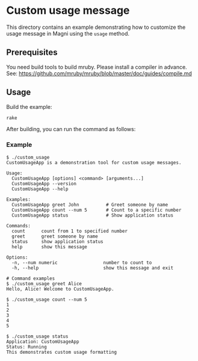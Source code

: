 # Custom usage message

This directory contains an example demonstrating how to customize the usage message in Magni using the `usage` method.

## Prerequisites

You need build tools to build mruby. Please install a compiler in advance.
See: https://github.com/mruby/mruby/blob/master/doc/guides/compile.md

## Usage

Build the example:

```sh
rake
```

After building, you can run the command as follows:

### Example

```
$ ./custom_usage
CustomUsageApp is a demonstration tool for custom usage messages.

Usage:
  CustomUsageApp [options] <command> [arguments...]
  CustomUsageApp --version
  CustomUsageApp --help

Examples:
  CustomUsageApp greet John          # Greet someone by name
  CustomUsageApp count --num 5       # Count to a specific number
  CustomUsageApp status              # Show application status

Commands:
  count      count from 1 to specified number
  greet      greet someone by name
  status     show application status
  help       show this message

Options:
  -n, --num numeric                 number to count to
  -h, --help                        show this message and exit

# Command examples
$ ./custom_usage greet Alice
Hello, Alice! Welcome to CustomUsageApp.

$ ./custom_usage count --num 5
1
2
3
4
5

$ ./custom_usage status
Application: CustomUsageApp
Status: Running
This demonstrates custom usage formatting
```
